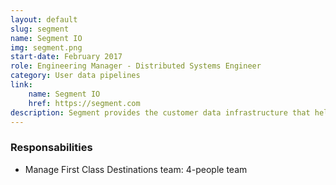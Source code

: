 ```yaml
---
layout: default
slug: segment
name: Segment IO
img: segment.png
start-date: February 2017
role: Engineering Manager - Distributed Systems Engineer
category: User data pipelines
link:
    name: Segment IO
    href: https://segment.com
description: Segment provides the customer data infrastructure that helps businesses put their customers first.
---
```


### Responsabilities

* Manage First Class Destinations team: 4-people team
